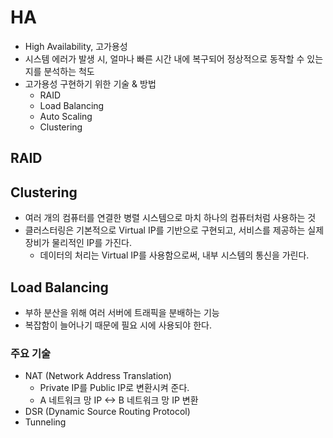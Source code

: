 # HA
* High Availability, 고가용성
* 시스템 에러가 발생 시, 얼마나 빠른 시간 내에 복구되어 정상적으로 동작할 수 있는지를 
분석하는 척도
* 고가용성 구현하기 위한 기술 & 방법
    * RAID
    * Load Balancing
    * Auto Scaling
    * Clustering

## RAID


## Clustering
* 여러 개의 컴퓨터를 연결한 병렬 시스템으로 마치 하나의 컴퓨터처럼 사용하는 것
* 클러스터링은 기본적으로 Virtual IP를 기반으로 구현되고, 서비스를 제공하는 실제 장비가 물리적인 IP를 가진다.
    * 데이터의 처리는 Virtual IP를 사용함으로써, 내부 시스템의 통신을 가린다.


## Load Balancing
* 부하 분산을 위해 여러 서버에 트래픽을 분배하는 기능
* 복잡함이 늘어나기 때문에 필요 시에 사용되야 한다.

### 주요 기술
* NAT (Network Address Translation)
    * Private IP를 Public IP로 변환시켜 준다.
    * A 네트워크 망 IP <-> B 네트워크 망 IP 변환
* DSR (Dynamic Source Routing Protocol)
* Tunneling
    * 네트워크 상에서 가상의 통로를 생성해 서로 통신할 수 있게 하는 기술
    * Encapsulation한 데이터를 전송하고, 도착 후 데이터를 Decapsulation하는 전체 통신 과정
        * 주의해야 될 것은 기존 OSI 7 계층에서 사용하는 캡슐화와 터널링은 차이가 있다는 것이다.
         캡슐화는 OSI 7 계층을 참조하기위해 상위 계층 데이터를 하위 계층에서 포장하는 개념이고,
          터널링은 프로토콜을 숨기기 위해 사용된다.

    
### LB 사용 시, 해결해야 할 문제
* 세션 데이터를 관리
    * 해결방법
        1. 세션을 고정
        2. 쿠키를 사용
        3. 캐시를 이용



#### Reference
* https://asfirstalways.tistory.com/320
* https://m.blog.naver.com/ccw928/220610767590
* https://blog.naver.com/pyoyr/50031514702

